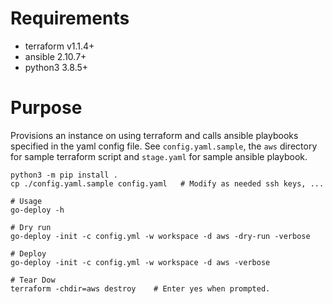 # Requirements
   - terraform v1.1.4+
   - ansible 2.10.7+
   - python3  3.8.5+

# Purpose

Provisions an instance on using terraform and calls ansible playbooks specified in 
the yaml config file. See `config.yaml.sample`, the `aws` directory for sample terraform 
script and `stage.yaml` for sample ansible playbook. 

```
python3 -m pip install . 
cp ./config.yaml.sample config.yaml   # Modify as needed ssh keys, ...

# Usage
go-deploy -h

# Dry run
go-deploy -init -c config.yml -w workspace -d aws -dry-run -verbose

# Deploy 
go-deploy -init -c config.yml -w workspace -d aws -verbose

# Tear Dow
terraform -chdir=aws destroy    # Enter yes when prompted.
```
